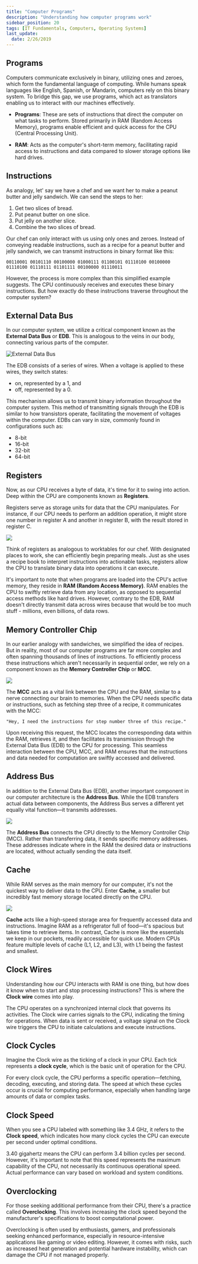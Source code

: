 ```yaml
---
title: "Computer Programs"
description: "Understanding how computer programs work"
sidebar_position: 20
tags: [IT Fundamentals, Computers, Operating Systems]
last_update:
  date: 2/26/2019
---
```



## Programs 

Computers communicate exclusively in binary, utilizing ones and zeroes, which form the fundamental language of computing. While humans speak languages like English, Spanish, or Mandarin, computers rely on this binary system. To bridge this gap, we use programs, which act as translators enabling us to interact with our machines effectively.

- **Programs**: These are sets of instructions that direct the computer on what tasks to perform. Stored primarily in RAM (Random Access Memory), programs enable efficient and quick access for the CPU (Central Processing Unit).

- **RAM**: Acts as the computer's short-term memory, facilitating rapid access to instructions and data compared to slower storage options like hard drives. 

## Instructions 

As analogy, let' say we have a chef and we want her to make a peanut butter and jelly sandwich. We can send the steps to her:

1. Get two slices of bread. 
2. Put peanut butter on one slice. 
3. Put jelly on another slice. 
4. Combine the two slices of bread. 

Our chef can only interact with us using only ones and zeroes. Instead of conveying readable instructions, such as a recipe for a peanut butter and jelly sandwich, we can transmit instructions in binary format like this:

```
00110001 00101110 00100000 01000111 01100101 01110100 00100000 01110100 01110111 01101111 00100000 01110011 
```

However, the process is more complex than this simplified example suggests. The CPU continuously receives and executes these binary instructions. But how exactly do these instructions traverse throughout the computer system?

## External Data Bus 

In our computer system, we utilize a critical component known as the **External Data Bus** or **EDB**. This is analogous to the veins in our body, connecting various parts of the computer.

![External Data Bus](/img/docs/comphwedb.png)

The EDB consists of a series of wires. When a voltage is applied to these wires, they switch states: 

- on, represented by a 1, and 
- off, represented by a 0. 

This mechanism allows us to transmit binary information throughout the computer system. This method of transmitting signals through the EDB is similar to how transistors operate, facilitating the movement of voltages within the computer. EDBs can vary in size, commonly found in configurations such as:

- 8-bit
- 16-bit
- 32-bit
- 64-bit


## Registers

Now, as our CPU receives a byte of data, it's time for it to swing into action. Deep within the CPU are components known as **Registers**.

Registers serve as storage units for data that the CPU manipulates. For instance, if our CPU needs to perform an addition operation, it might store one number in register A and another in register B, with the result stored in register C.

<div class="img-center"> 

![](/img/docs/compprogramsregisters.png)

</div>

Think of registers as analogous to worktables for our chef. With designated places to work, she can efficiently begin preparing meals. Just as she uses a recipe book to interpret instructions into actionable tasks, registers allow the CPU to translate binary data into operations it can execute.

It's important to note that when programs are loaded into the CPU's active memory, they reside in **RAM (Random Access Memory)**. RAM enables the CPU to swiftly retrieve data from any location, as opposed to sequential access methods like hard drives. However, contrary to the EDB, RAM doesn't directly transmit data across wires because that would be too much stuff - millions, even billions, of data rows.

## Memory Controller Chip 

In our earlier analogy with sandwiches, we simplified the idea of recipes. But in reality, most of our computer programs are far more complex and often spanning thousands of lines of instructions. To efficiently process these instructions which aren't necessarily in sequential order, we rely on a component known as the **Memory Controller Chip** or **MCC**.

![](/img/docs/compprogrammcc3.png)

The **MCC** acts as a vital link between the CPU and the RAM, similar to a nerve connecting our brain to memories. When the CPU needs specific data or instructions, such as fetching step three of a recipe, it communicates with the MCC:

```
"Hey, I need the instructions for step number three of this recipe."
```

Upon receiving this request, the MCC locates the corresponding data within the RAM, retrieves it, and then facilitates its transmission through the External Data Bus (EDB) to the CPU for processing. This seamless interaction between the CPU, MCC, and RAM ensures that the instructions and data needed for computation are swiftly accessed and delivered.

## Address Bus 

In addition to the External Data Bus (EDB), another important component in our computer architecture is the **Address Bus**. While the EDB transfers actual data between components, the Address Bus serves a different yet equally vital function—it transmits addresses.

![](/img/docs/compprogramaddressbus.png)

The **Address Bus** connects the CPU directly to the Memory Controller Chip (MCC). Rather than transferring data, it sends specific memory addresses. These addresses indicate where in the RAM the desired data or instructions are located, without actually sending the data itself.



## Cache 

While RAM serves as the main memory for our computer, it's not the quickest way to deliver data to the CPU. Enter **Cache**, a smaller but incredibly fast memory storage located directly on the CPU.

![](/img/docs/compprogramaddrbus.png)


**Cache** acts like a high-speed storage area for frequently accessed data and instructions. Imagine RAM as a refrigerator full of food—it's spacious but takes time to retrieve items. In contrast, Cache is more like the essentials we keep in our pockets, readily accessible for quick use. Modern CPUs feature multiple levels of cache (L1, L2, and L3), with L1 being the fastest and smallest.


## Clock Wires

Understanding how our CPU interacts with RAM is one thing, but how does it know when to start and stop processing instructions? This is where the **Clock wire** comes into play.

The CPU operates on a synchronized internal clock that governs its activities. The Clock wire carries signals to the CPU, indicating the timing for operations. When data is sent or received, a voltage signal on the Clock wire triggers the CPU to initiate calculations and execute instructions. 

## Clock Cycles 

Imagine the Clock wire as the ticking of a clock in your CPU. Each tick represents a **clock cycle**, which is the basic unit of operation for the CPU.

For every clock cycle, the CPU performs a specific operation—fetching, decoding, executing, and storing data. The speed at which these cycles occur is crucial for computing performance, especially when handling large amounts of data or complex tasks.

  [](/img/docs/rsflipflopholdone.png)


## Clock Speed 

When you see a CPU labeled with something like 3.4 GHz, it refers to the **Clock speed**, which indicates how many clock cycles the CPU can execute per second under optimal conditions.

[](/img/docs/1850-front.small.jpg)

3.40 gigahertz means the CPU can perform 3.4 billion cycles per second. However, it's important to note that this speed represents the maximum capability of the CPU, not necessarily its continuous operational speed. Actual performance can vary based on workload and system conditions.

## Overclocking

For those seeking additional performance from their CPU, there's a practice called **Overclocking**. This involves increasing the clock speed beyond the manufacturer's specifications to boost computational power.

Overclocking is often used by enthusiasts, gamers, and professionals seeking enhanced performance, especially in resource-intensive applications like gaming or video editing. However, it comes with risks, such as increased heat generation and potential hardware instability, which can damage the CPU if not managed properly.
